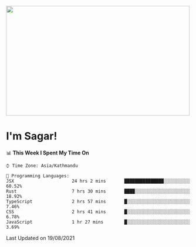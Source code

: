 
<img src="https://media.giphy.com/media/3ornk57KwDXf81rjWM/giphy.gif" width="500" height="300" frameBorder="0" class="giphy-embed" allowFullScreen></img>

#   I'm Sagar!

<!--START_SECTION:waka-->
📊 **This Week I Spent My Time On** 

```text
⌚︎ Time Zone: Asia/Kathmandu

💬 Programming Languages: 
JSX                      24 hrs 2 mins       ███████████████░░░░░░░░░░   60.52% 
Rust                     7 hrs 30 mins       ████░░░░░░░░░░░░░░░░░░░░░   18.92% 
TypeScript               2 hrs 57 mins       █░░░░░░░░░░░░░░░░░░░░░░░░   7.46% 
CSS                      2 hrs 41 mins       █░░░░░░░░░░░░░░░░░░░░░░░░   6.78% 
JavaScript               1 hr 27 mins        █░░░░░░░░░░░░░░░░░░░░░░░░   3.69%

```


 Last Updated on 19/08/2021
<!--END_SECTION:waka-->
